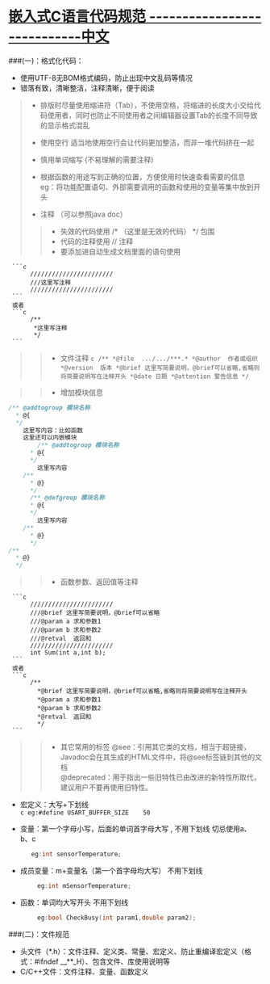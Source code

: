 [嵌入式C语言代码规范 ----------------------------中文]()
==================================


###(一)：格式化代码：
* 使用UTF-8无BOM格式编码，防止出现中文乱码等情况
* 错落有致，清晰整洁，注释清晰，便于阅读
> 

>* 排版时尽量使用缩进符（Tab），不使用空格，将缩进的长度大小交给代码使用者，同时也防止不同使用者之间编辑器设置Tab的长度不同导致的显示格式混乱<br/>
>
>* 使用空行 适当地使用空行会让代码更加整洁，而非一堆代码挤在一起
>
>* 慎用单词缩写 (不易理解的需要注释)
>
>* 根据函数的用途写到正确的位置，方便使用时快速查看需要的信息 eg：将功能配置语句、外部需要调用的函数和使用的变量等集中放到开头
>
>* 注释 （可以参照java doc）
>
> >* 失效的代码使用  /* （这里是无效的代码）  */  包围  <br/>
> >* 代码的注释使用 // 注释 <br/>
> >* 要添加进自动生成文档里面的语句使用 
> >
     ```c
          ///////////////////////
          ///这里写注释
          ///////////////////////
     ```
     或者
     ```c
          /**
           *这里写注释
           */
     ```
> >* 文件注释
    ```c
          /**
            *@file  .../.../***.*
            *@author  作者或组织
            *@version  版本
            *@brief 这里写简要说明，@brief可以省略,省略则将简要说明写在注释开头
            *@date 日期
            *@attention 警告信息
            */
     ```

> >* 增加模块信息
   ```c
   /** @addtogroup 模块名称
     * @{
     */
       这里写内容：比如函数
       这里还可以内嵌模块
           /** @addtogroup 模块名称
	     * @{
	     */
	       这里写内容
	   /**
	     * @}
	     */ 
	     /** @defgroup 模块名称
	     * @{
	     */
	       这里写内容
	   /**
	     * @}
	     */
   /**
     * @}
     */ 
   ```

> >* 函数参数、返回值等注释
> >
     ```c
          ///////////////////////
          ///@brief 这里写简要说明，@brief可以省略
          ///@param a 求和参数1
          ///@param b 求和参数2
          ///@retval  返回和
          ///////////////////////
          int Sum(int a,int b);
     ```
     或者
     ```c
          /**
            *@brief 这里写简要说明，@brief可以省略,省略则将简要说明写在注释开头
            *@param a 求和参数1
            *@param b 求和参数2
            *@retval  返回和
            */
     ```
> >
> >* 其它常用的标签
   @see：引用其它类的文档，相当于超链接，Javadoc会在其生成的HTML文件中，将@see标签链到其他的文档<br/>
   @deprecated：用于指出一些旧特性已由改进的新特性所取代，建议用户不要再使用旧特性。<br/>
   

* 宏定义：大写+下划线   
		```c
		eg:#define USART_BUFFER_SIZE    50
		```

* 变量：第一个字母小写，后面的单词首字母大写 , 不用下划线 切忌使用a、b、c 
     ```c
		eg:int sensorTemperature;
     ```
     
* 成员变量：m+变量名（第一个首字母均大写）      不用下划线

```c 
		eg:int mSensorTemperature;
```
* 函数：单词均大写开头              不用下划线 

```c 
		eg:bool CheckBusy(int param1,double param2);
```


###(二)：文件规范
* 头文件（*.h）：文件注释、定义类、常量、宏定义、防止重编译宏定义（格式：#ifndef __**_H）、包含文件、库使用说明等
* C/C++文件：文件注释、变量、函数定义



